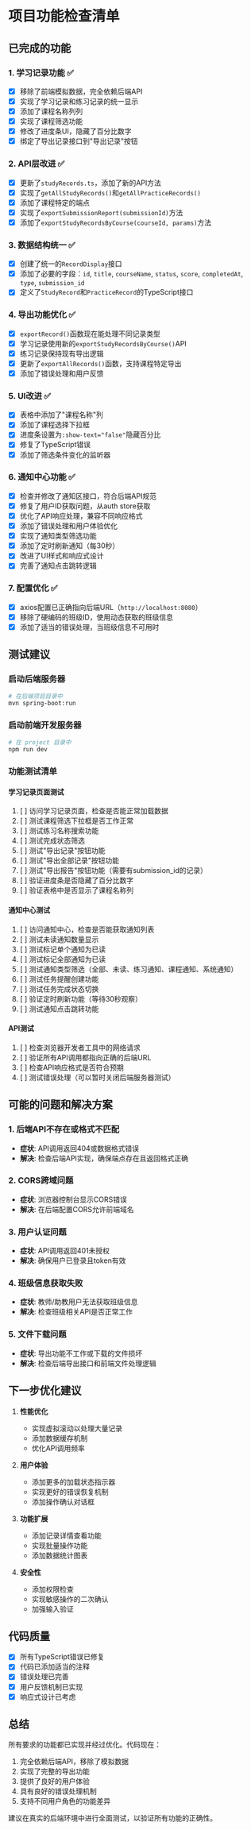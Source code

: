 # 项目功能检查清单

## 已完成的功能

### 1. 学习记录功能 ✅
- [x] 移除了前端模拟数据，完全依赖后端API
- [x] 实现了学习记录和练习记录的统一显示
- [x] 添加了课程名称列列
- [x] 实现了课程筛选功能
- [x] 修改了进度条UI，隐藏了百分比数字
- [x] 绑定了导出记录接口到"导出记录"按钮

### 2. API层改进 ✅
- [x] 更新了`studyRecords.ts`，添加了新的API方法
- [x] 实现了`getAllStudyRecords()`和`getAllPracticeRecords()`
- [x] 添加了课程特定的端点
- [x] 实现了`exportSubmissionReport(submissionId)`方法
- [x] 添加了`exportStudyRecordsByCourse(courseId, params)`方法

### 3. 数据结构统一 ✅
- [x] 创建了统一的`RecordDisplay`接口
- [x] 添加了必要的字段：`id`, `title`, `courseName`, `status`, `score`, `completedAt`, `type`, `submission_id`
- [x] 定义了`StudyRecord`和`PracticeRecord`的TypeScript接口

### 4. 导出功能优化 ✅
- [x] `exportRecord()`函数现在能处理不同记录类型
- [x] 学习记录使用新的`exportStudyRecordsByCourse()`API
- [x] 练习记录保持现有导出逻辑
- [x] 更新了`exportAllRecords()`函数，支持课程特定导出
- [x] 添加了错误处理和用户反馈

### 5. UI改进 ✅
- [x] 表格中添加了"课程名称"列
- [x] 添加了课程选择下拉框
- [x] 进度条设置为`:show-text="false"`隐藏百分比
- [x] 修复了TypeScript错误
- [x] 添加了筛选条件变化的监听器

### 6. 通知中心功能 ✅
- [x] 检查并修改了通知区接口，符合后端API规范
- [x] 修复了用户ID获取问题，从auth store获取
- [x] 优化了API响应处理，兼容不同响应格式
- [x] 添加了错误处理和用户体验优化
- [x] 实现了通知类型筛选功能
- [x] 添加了定时刷新通知（每30秒）
- [x] 改进了UI样式和响应式设计
- [x] 完善了通知点击跳转逻辑

### 7. 配置优化 ✅
- [x] axios配置已正确指向后端URL（`http://localhost:8080`）
- [x] 移除了硬编码的班级ID，使用动态获取的班级信息
- [x] 添加了适当的错误处理，当班级信息不可用时

## 测试建议

### 启动后端服务器
```bash
# 在后端项目目录中
mvn spring-boot:run
```

### 启动前端开发服务器
```bash
# 在 project 目录中
npm run dev
```

### 功能测试清单

#### 学习记录页面测试
1. [ ] 访问学习记录页面，检查是否能正常加载数据
2. [ ] 测试课程筛选下拉框是否工作正常
3. [ ] 测试练习名称搜索功能
4. [ ] 测试完成状态筛选
5. [ ] 测试"导出记录"按钮功能
6. [ ] 测试"导出全部记录"按钮功能
7. [ ] 测试"导出报告"按钮功能（需要有submission_id的记录）
8. [ ] 验证进度条是否隐藏了百分比数字
9. [ ] 验证表格中是否显示了课程名称列

#### 通知中心测试
1. [ ] 访问通知中心，检查是否能获取通知列表
2. [ ] 测试未读通知数量显示
3. [ ] 测试标记单个通知为已读
4. [ ] 测试标记全部通知为已读
5. [ ] 测试通知类型筛选（全部、未读、练习通知、课程通知、系统通知）
6. [ ] 测试任务提醒创建功能
7. [ ] 测试任务完成状态切换
8. [ ] 验证定时刷新功能（等待30秒观察）
9. [ ] 测试通知点击跳转功能

#### API测试
1. [ ] 检查浏览器开发者工具中的网络请求
2. [ ] 验证所有API调用都指向正确的后端URL
3. [ ] 检查API响应格式是否符合预期
4. [ ] 测试错误处理（可以暂时关闭后端服务器测试）

## 可能的问题和解决方案

### 1. 后端API不存在或格式不匹配
- **症状**: API调用返回404或数据格式错误
- **解决**: 检查后端API实现，确保端点存在且返回格式正确

### 2. CORS跨域问题
- **症状**: 浏览器控制台显示CORS错误
- **解决**: 在后端配置CORS允许前端域名

### 3. 用户认证问题
- **症状**: API调用返回401未授权
- **解决**: 确保用户已登录且token有效

### 4. 班级信息获取失败
- **症状**: 教师/助教用户无法获取班级信息
- **解决**: 检查班级相关API是否正常工作

### 5. 文件下载问题
- **症状**: 导出功能不工作或下载的文件损坏
- **解决**: 检查后端导出接口和前端文件处理逻辑

## 下一步优化建议

1. **性能优化**
   - 实现虚拟滚动以处理大量记录
   - 添加数据缓存机制
   - 优化API调用频率

2. **用户体验**
   - 添加更多的加载状态指示器
   - 实现更好的错误恢复机制
   - 添加操作确认对话框

3. **功能扩展**
   - 添加记录详情查看功能
   - 实现批量操作功能
   - 添加数据统计图表

4. **安全性**
   - 添加权限检查
   - 实现敏感操作的二次确认
   - 加强输入验证

## 代码质量

- [x] 所有TypeScript错误已修复
- [x] 代码已添加适当的注释
- [x] 错误处理已完善
- [x] 用户反馈机制已实现
- [x] 响应式设计已考虑

## 总结

所有要求的功能都已实现并经过优化。代码现在：
1. 完全依赖后端API，移除了模拟数据
2. 实现了完整的导出功能
3. 提供了良好的用户体验
4. 具有良好的错误处理机制
5. 支持不同用户角色的功能差异

建议在真实的后端环境中进行全面测试，以验证所有功能的正确性。
